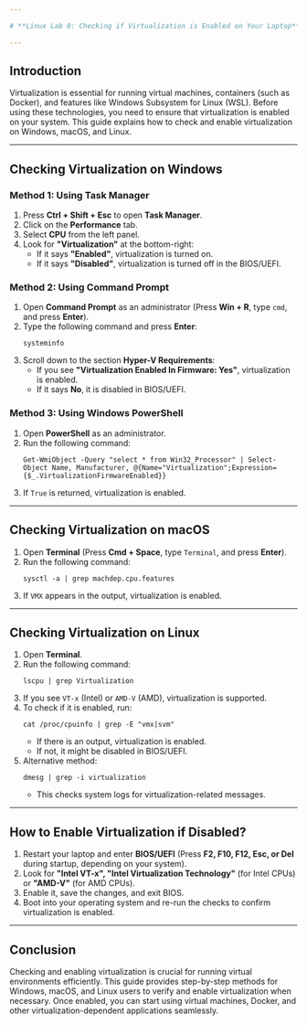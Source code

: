 ```yaml
---

# **Linux Lab 0: Checking if Virtualization is Enabled on Your Laptop**

---
```


## **Introduction**
Virtualization is essential for running virtual machines, containers (such as Docker), and features like Windows Subsystem for Linux (WSL). Before using these technologies, you need to ensure that virtualization is enabled on your system. This guide explains how to check and enable virtualization on Windows, macOS, and Linux.

---

## **Checking Virtualization on Windows**

### **Method 1: Using Task Manager**
1. Press **Ctrl + Shift + Esc** to open **Task Manager**.
2. Click on the **Performance** tab.
3. Select **CPU** from the left panel.
4. Look for **"Virtualization"** at the bottom-right:
   - If it says **"Enabled"**, virtualization is turned on.
   - If it says **"Disabled"**, virtualization is turned off in the BIOS/UEFI.

### **Method 2: Using Command Prompt**
1. Open **Command Prompt** as an administrator (Press **Win + R**, type `cmd`, and press **Enter**).
2. Type the following command and press **Enter**:
   ```
   systeminfo
   ```
3. Scroll down to the section **Hyper-V Requirements**:
   - If you see **"Virtualization Enabled In Firmware: Yes"**, virtualization is enabled.
   - If it says **No**, it is disabled in BIOS/UEFI.

### **Method 3: Using Windows PowerShell**
1. Open **PowerShell** as an administrator.
2. Run the following command:
   ```
   Get-WmiObject -Query "select * from Win32_Processor" | Select-Object Name, Manufacturer, @{Name="Virtualization";Expression={$_.VirtualizationFirmwareEnabled}}
   ```
3. If `True` is returned, virtualization is enabled.

---

## **Checking Virtualization on macOS**
1. Open **Terminal** (Press **Cmd + Space**, type `Terminal`, and press **Enter**).
2. Run the following command:
   ```
   sysctl -a | grep machdep.cpu.features
   ```
3. If `VMX` appears in the output, virtualization is enabled.

---

## **Checking Virtualization on Linux**
1. Open **Terminal**.
2. Run the following command:
   ```
   lscpu | grep Virtualization
   ```
3. If you see `VT-x` (Intel) or `AMD-V` (AMD), virtualization is supported.
4. To check if it is enabled, run:
   ```
   cat /proc/cpuinfo | grep -E "vmx|svm"
   ```
   - If there is an output, virtualization is enabled.
   - If not, it might be disabled in BIOS/UEFI.
5. Alternative method:
   ```
   dmesg | grep -i virtualization
   ```
   - This checks system logs for virtualization-related messages.

---

## **How to Enable Virtualization if Disabled?**
1. Restart your laptop and enter **BIOS/UEFI** (Press **F2, F10, F12, Esc, or Del** during startup, depending on your system).
2. Look for **"Intel VT-x", "Intel Virtualization Technology"** (for Intel CPUs) or **"AMD-V"** (for AMD CPUs).
3. Enable it, save the changes, and exit BIOS.
4. Boot into your operating system and re-run the checks to confirm virtualization is enabled.

---

## **Conclusion**
Checking and enabling virtualization is crucial for running virtual environments efficiently. This guide provides step-by-step methods for Windows, macOS, and Linux users to verify and enable virtualization when necessary. Once enabled, you can start using virtual machines, Docker, and other virtualization-dependent applications seamlessly.
